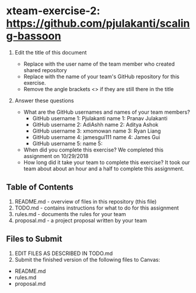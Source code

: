 # xteam-exercise-2: https://github.com/pjulakanti/scaling-bassoon

1. Edit the title of this document
   * Replace <UserName> with the user name of the team member who created shared repository
   * Replace <GitHubRepositoryName> with the name of your team's GitHub repository for this exercise.
   * Remove the angle brackets <> if they are still there in the title

2. Answer these questions
   * What are the GitHub usernames and names of your team members?
       * GitHub username 1: Pjulakanti     name 1: Pranav Julakanti
       * GitHub username 2: AdiAshh      name 2: Aditya Ashok
       * GitHub username 3: xmomowan       name 3: Ryan Liang
       * GitHub username 4:  jamesgui111     name 4: James Gui
       * GitHub username 5:       name 5:
   * When did you complete this exercise? 
   We completed this assignment on 10/29/2018
   * How long did it take your team to complete this exercise? 
   It took our team about about an hour and a half to complete this assignment. 

## Table of Contents

1. README.md - overview of files in this repository (this file)
2. TODO.md - contains instructions for what to do for this assignment
3. rules.md - documents the rules for your team
4. proposal.md - a project proposal written by your team

## Files to Submit

1. EDIT FILES AS DESCRIBED IN TODO.md
2. Submit the finished version of the following files to Canvas:

* README.md
* rules.md
* proposal.md
